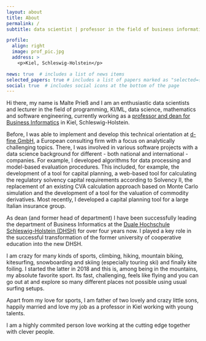 ```yaml
---
layout: about
title: About
permalink: /
subtitle: data scientist | professor in the field of business informatics

profile:
  align: right
  image: prof_pic.jpg
  address: >
    <p>Kiel, Schleswig-Holstein</p>

news: true  # includes a list of news items
selected_papers: true # includes a list of papers marked as "selected={true}"
social: true  # includes social icons at the bottom of the page
---
```


Hi there, my name is Malte Prieß and I am an enthusiastic data scientists and lecturer in the field of programming, KI/ML, data science, mathematics and software engineering, currently working as a <a href="https://www.dhsh.de/professorenschaft-und-leitung/" target="_blank">professor and dean for Business Informatics</a> in Kiel, Schleswig-Holstein. 

Before, I was able to implement and develop this technical orientation at <a href="http://d-fine.com" target="_blank">d-fine GmbH</a>, a European consulting firm with a focus on analytically challenging topics. There, I was involved in various software projects with a data science background for different - both national and international - companies. For example, I developed algorithms for data processing and model-based evaluation procedures. This included, for example, the development of a tool for capital planning, a web-based tool for calculating the regulatory solvency capital requirements according to Solvency II, the replacement of an existing CVA calculation approach based on Monte Carlo simulation and the development of a tool for the valuation of commodity derivatives. Most recently, I developed a capital planning tool for a large Italian insurance group.

As dean (and former head of department) I have been successfully leading the department of Business Informatics at the <a href="https://www.dhsh.de" target="_blank">Duale Hochschule Schleswig-Holstein (DHSH)</a> for over four years now. I played a key role in the successful transformation of the former university of cooperative education into the new DHSH. 

I am crazy for many kinds of sports, climbing, hiking, mountain biking, kitesurfing, snowboarding and skiing (especially touring ski) and finally kite foiling. I started the latter in 2018 and this is, among being in the mountains, my absolute favorite sport. Its fast, challenging, feels like flying and you can go out at and explore so many different places not possible using usual surfing setups.

Apart from my love for sports, I am father of two lovely and crazy little sons, happily married and love my job as a professor in Kiel working with young talents.

I am a highly commited person love working at the cutting edge together with clever people.

